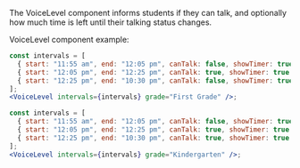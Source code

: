 The VoiceLevel component informs students if they can talk, and optionally how
much time is left until their talking status changes.

VoiceLevel component example:

```jsx
const intervals = [
  { start: "11:55 am", end: "12:05 pm", canTalk: false, showTimer: true },
  { start: "12:05 pm", end: "12:25 pm", canTalk: true, showTimer: true },
  { start: "12:25 pm", end: "10:30 pm", canTalk: false, showTimer: true }
];
<VoiceLevel intervals={intervals} grade="First Grade" />;
```

```jsx
const intervals = [
  { start: "11:55 am", end: "12:05 pm", canTalk: false, showTimer: true },
  { start: "12:05 pm", end: "12:25 pm", canTalk: true, showTimer: true },
  { start: "12:25 pm", end: "10:30 pm", canTalk: true, showTimer: true }
];
<VoiceLevel intervals={intervals} grade="Kindergarten" />;
```
